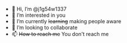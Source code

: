 - 👋 Hi, I’m @j1g54w1337
- 👀 I’m interested in you
- 🌱 I’m currently ~~learning~~ making people aware
- 💞️ I’m looking to collaborate 
- 📫 ~~How to reach me~~ You don't reach me 

<!---
j1g54w1337/j1g54w1337 is a ✨ special ✨ repository because its `README.md` (this file) appears on your GitHub profile.
You can click the Preview link to take a look at your changes.
--->
